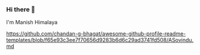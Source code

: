 ### Hi there 👋
I'm Manish Himalaya

https://github.com/chandan-g-bhagat/awesome-github-profile-readme-templates/blob/f65e93c3ee7f70656d9283b6d6c29ad3741fd508/ASovindu.md
